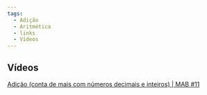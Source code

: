 ```yaml
---
tags:
  - Adição
  - Aritmética
  - links
  - Vídeos
---
```

## Vídeos
[Adição (conta de mais com números decimais e inteiros) | MAB #11](https://youtu.be/yaWm2PJLPdg?si=gCGlWxZrKWre8vpg)